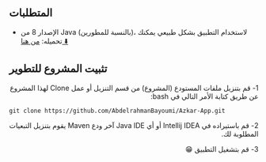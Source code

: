 
## المتطلبات
* الإصدار 8 من Java (بالنسبة للمطورين)، لاستخدام التطبيق بشكل طبيعي يمكنك تحميله: [ من هنا ⬇️](https://azkar-site.web.app/#download)


## تثبيت المشروع للتطوير

<div align=right dir=rtl>


1- قم بتنزيل ملفات المستودع (المشروع) من قسم التنزيل أو عمل Clone لهذا المشروع عن طريق كتابة الأمر التالي في bash:
<div align=left>
       
       git clone https://github.com/AbdelrahmanBayoumi/Azkar-App.git

</div>
2- قم باستيراده في Intellij IDEA أو أي Java IDE آخر ودع Maven يقوم بتنزيل التبعيات المطلوبة لك.
       
3- قم بتشغيل التطبيق 😁
       
</div>

